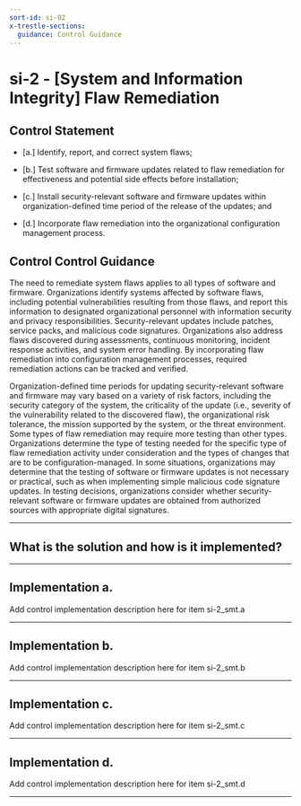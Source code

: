 ```yaml
---
sort-id: si-02
x-trestle-sections:
  guidance: Control Guidance
---
```


# si-2 - \[System and Information Integrity\] Flaw Remediation

## Control Statement

- \[a.\] Identify, report, and correct system flaws;

- \[b.\] Test software and firmware updates related to flaw remediation for effectiveness and potential side effects before installation;

- \[c.\] Install security-relevant software and firmware updates within organization-defined time period of the release of the updates; and

- \[d.\] Incorporate flaw remediation into the organizational configuration management process.

## Control Control Guidance

The need to remediate system flaws applies to all types of software and firmware. Organizations identify systems affected by software flaws, including potential vulnerabilities resulting from those flaws, and report this information to designated organizational personnel with information security and privacy responsibilities. Security-relevant updates include patches, service packs, and malicious code signatures. Organizations also address flaws discovered during assessments, continuous monitoring, incident response activities, and system error handling. By incorporating flaw remediation into configuration management processes, required remediation actions can be tracked and verified.

Organization-defined time periods for updating security-relevant software and firmware may vary based on a variety of risk factors, including the security category of the system, the criticality of the update (i.e., severity of the vulnerability related to the discovered flaw), the organizational risk tolerance, the mission supported by the system, or the threat environment. Some types of flaw remediation may require more testing than other types. Organizations determine the type of testing needed for the specific type of flaw remediation activity under consideration and the types of changes that are to be configuration-managed. In some situations, organizations may determine that the testing of software or firmware updates is not necessary or practical, such as when implementing simple malicious code signature updates. In testing decisions, organizations consider whether security-relevant software or firmware updates are obtained from authorized sources with appropriate digital signatures.

______________________________________________________________________

## What is the solution and how is it implemented?

<!-- Please leave this section blank and enter implementation details in the parts below. -->

______________________________________________________________________

## Implementation a.

Add control implementation description here for item si-2_smt.a

______________________________________________________________________

## Implementation b.

Add control implementation description here for item si-2_smt.b

______________________________________________________________________

## Implementation c.

Add control implementation description here for item si-2_smt.c

______________________________________________________________________

## Implementation d.

Add control implementation description here for item si-2_smt.d

______________________________________________________________________
